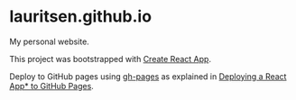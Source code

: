 # lauritsen.github.io

My personal website.

This project was bootstrapped with [Create React App](https://github.com/facebook/create-react-app).

Deploy to GitHub pages using [gh-pages](https://www.npmjs.com/package/gh-pages) as explained in [Deploying a React App* to GitHub Pages](https://github.com/gitname/react-gh-pages).
